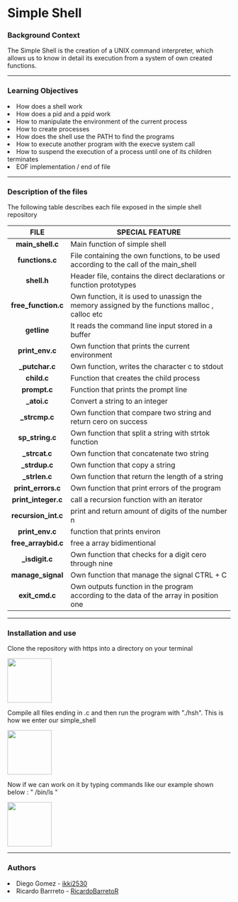 <h1>Simple Shell</h1>

<h3>Background Context</h3>

<p>The Simple Shell is the creation of a UNIX command interpreter, which allows us to know in detail its execution from a system of own created functions.</p>
<hr/>
<h3>Learning Objectives</h3>

<li>How does a shell work</li>
<li>How does a pid and a ppid work</li>
<li>How to manipulate the environment of the current process</li>
<li>How to create processes</li>
<li>How does the shell use the PATH to find the programs</li>
<li>How to execute another program with the execve system call</li>
<li>How to suspend the execution of a process until one of its children terminates</li>
<li>EOF implementation / end of file </li>
<hr/>
<h3>Description of the files</h3>

<p>The following table describes each file exposed in the simple shell repository</p>

| FILE | SPECIAL FEATURE |
| :---: | --- |
| **main_shell.c** | Main function of simple shell | 
|**functions.c** | File containing the own functions, to be used according to the call of the main_shell |
| **shell.h** | Header file, contains the direct declarations or function prototypes |
| **free_function.c** | Own function, it is used to unassign the memory assigned by the functions malloc , calloc etc |
| **getline** | It reads the command line input stored in a buffer |
| **print_env.c** | Own function that prints the current environment |
| **_putchar.c** | Own function, writes the character c to stdout |
| **child.c** | Function that creates the child process |
| **prompt.c** | Function that prints the prompt line |
| **_atoi.c** | Convert a string to an integer |
| **_strcmp.c** | Own function that compare two string and return cero on success |
| **sp_string.c** | Own function that split a string with strtok function |
| **_strcat.c** | Own function that concatenate two string |
| **_strdup.c** | Own function that copy a string |
| **_strlen.c** | Own function that return the length of a string |
| **print_errors.c** | Own function that print errors of the program |
| **print_integer.c** | call a recursion function with an iterator |
| **recursion_int.c** | print and return amount of digits of the number n |
| **print_env.c** | function that prints environ |
| **free_arraybid.c** | free a array bidimentional |
| **_isdigit.c** | Own function that checks for a digit cero through nine |
| **manage_signal** | Own function that manage the signal CTRL + C |
| **exit_cmd.c** | Own outputs function in the program according to the data of the array in position one |
<hr/>
<h3>Installation and use </h3>

<p>Clone the repository with https into a directory on your terminal </p>

<img src="https://user-images.githubusercontent.com/55164863/79722644-09e0cc80-82aa-11ea-9e42-013915d1890f.PNG " style=" width:100px ; height:100px " />

<p>Compile all files ending in .c and then run the program with "./hsh".
This is how we enter our simple_shell </p>

<img src= "https://user-images.githubusercontent.com/55164863/79722679-1a914280-82aa-11ea-9649-f08884760b9f.PNG " style=" width:100px ; height:100px " />

<p>Now if we can work on it by typing commands like our example shown below : " /bin/ls " </p>

<img src="https://user-images.githubusercontent.com/55164863/79726762-eec58b00-82b0-11ea-8adb-77959e96791b.PNG " style=" width:100px ; height:100px " />
<hr>
<h3>Authors</h3>

<li> Diego Gomez - <a href="https://github.com/ikki2530">ikki2530</a></li>
<li> Ricardo Barrreto - <a href="https://github.com/RicardoBarretoR">RicardoBarretoR</a></li>
